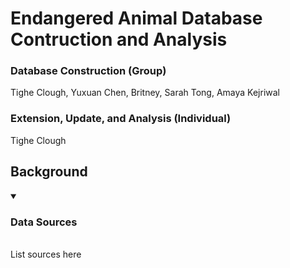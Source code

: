 # Endangered Animal Database Contruction and Analysis
### Database Construction (Group)
Tighe Clough, Yuxuan Chen, Britney, Sarah Tong, Amaya Kejriwal

### Extension, Update, and Analysis (Individual)
Tighe Clough

## Background

<details open>
<summary>

### Data Sources

</summary>

<br>
List sources here
</details>
